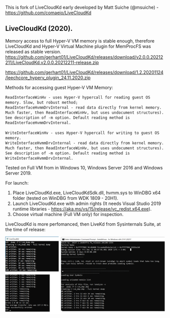 This is fork of LiveCloudKd early developed by Matt Suiche (@msuiche) - https://github.com/comaeio/LiveCloudKd

## LiveCloudKd (2020).

Memory access to full Hyper-V VM memory is stable enough, therefore LiveCloudKd and Hyper-V Virtual Machine plugin for MemProcFS was released as stable version.
https://github.com/gerhart01/LiveCloudKd/releases/download/v2.0.0.20212211/LiveCloudKd.v2.0.0.20212211-release.zip

https://github.com/gerhart01/LiveCloudKd/releases/download/1.2.20201124/leechcore_hyperv_plugin_24.11.2020.zip

Methods for accessing guest Hyper-V VM Memory: 

	ReadInterfaceWinHv - uses Hyper-V hypercall for reading guest OS memory. Slow, but robust method; 
	ReadInterfaceHvmmDrvInternal - read data directly from kernel memory. Much faster, then ReadInterfaceWinHv, but uses undocument structures). See description of -m option. Default reading method is ReadInterfaceHvmmDrvInternal.
	
	WriteInterfaceWinHv - uses Hyper-V hypercall for writing to guest OS memory.
	WriteInterfaceHvmmDrvInternal - read data directly from kernel memory. Much faster, then ReadInterfaceWinHv, but uses undocument structures). See description of -m option. Default reading method is WriteInterfaceHvmmDrvInternal.
	

Tested on Full VM from in Windows 10, Windows Server 2016 and Windows Server 2019.

For launch:

1. Place LiveCloudKd.exe, LiveCloudKdSdk.dll, hvmm.sys to WinDBG x64 folder (tested on WinDBG from WDK 1809 - 20H1).
2. Launch LiveCloudKd.exe with admin rights (It needs Visual Studio 2019 runtime libraries - https://aka.ms/vs/15/release/vc_redist.x64.exe).
3. Choose virtual machine (Full VM only) for inspection.

LiveCloudKd is more perfomanced, then LiveKd from Sysinternals Suite, at the time of release:

![](./image02.png)
